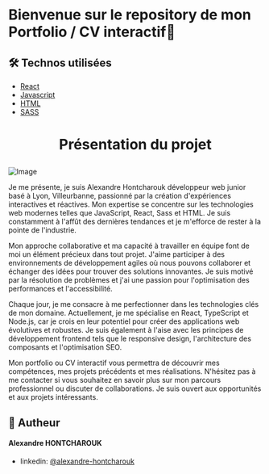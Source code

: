 # Bienvenue sur le repository de mon Portfolio / CV interactif👋

## 🛠️ Technos utilisées
- [React](https://reactjs.org/)
- [Javascript](https://www.javascript.com)
- [HTML](https://html.com)
- [SASS](https://sass-lang.com)
    
# <p align="center">Présentation du projet</p>
  
  
![Image](https://zupimages.net/up/23/24/tfua.png)

Je me présente, je suis Alexandre Hontcharouk développeur web junior basé à Lyon, Villeurbanne, passionné par la création d'expériences interactives et réactives. Mon expertise se concentre sur les technologies web modernes telles que JavaScript, React, Sass et HTML. Je suis constamment à l'affût des dernières tendances et je m'efforce de rester à la pointe de l'industrie.

  Mon approche collaborative et ma capacité à travailler en équipe font de moi un élément précieux dans tout projet. J'aime participer à des environnements de développement agiles où nous pouvons collaborer et échanger des idées pour trouver des solutions innovantes. Je suis motivé par la résolution de problèmes et j'ai une passion pour l'optimisation des performances et l'accessibilité.

  Chaque jour, je me consacre à me perfectionner dans les technologies clés de mon domaine. Actuellement, je me spécialise en React, TypeScript et Node.js, car je crois en leur potentiel pour créer des applications web évolutives et robustes. Je suis également à l'aise avec les principes de développement frontend tels que le responsive design, l'architecture des composants et l'optimisation SEO.
  
  Mon portfolio ou CV interactif vous permettra de découvrir mes compétences, mes projets précédents et mes réalisations. N'hésitez pas à me contacter si vous souhaitez en savoir plus sur mon parcours professionnel ou discuter de collaborations. Je suis ouvert aux opportunités et aux projets intéressants.


## 🙇 Autheur
#### Alexandre HONTCHAROUK
- linkedin: [@alexandre-hontcharouk](https://www.linkedin.com/in/alexandre-hontcharouk-879b71b9/)
